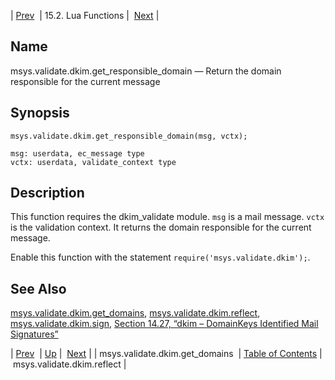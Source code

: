 | [Prev](lua.ref.msys.validate.dkim.get_domains)  | 15.2. Lua Functions |  [Next](lua.ref.msys.validate.dkim.reflect.php) |

<a name="lua.ref.msys.validate.dkim.get_responsible_domain"></a>
## Name

msys.validate.dkim.get_responsible_domain — Return the domain responsible for the current message

<a name="idp27153440"></a>
## Synopsis

`msys.validate.dkim.get_responsible_domain(msg, vctx);`

```
msg: userdata, ec_message type
vctx: userdata, validate_context type
```
<a name="idp27156208"></a>
## Description

This function requires the dkim_validate module. `msg` is a mail message. `vctx` is the validation context. It returns the domain responsible for the current message.

Enable this function with the statement `require('msys.validate.dkim');`.

<a name="idp27159744"></a>
## See Also

[msys.validate.dkim.get_domains](lua.ref.msys.validate.dkim.get_domains "msys.validate.dkim.get_domains"), [msys.validate.dkim.reflect](lua.ref.msys.validate.dkim.reflect.php "msys.validate.dkim.reflect"), [msys.validate.dkim.sign](lua.ref.msys.validate.dkim.sign.php "msys.validate.dkim.sign"), [Section 14.27, “dkim – DomainKeys Identified Mail Signatures”](modules.dkim.php "14.27. dkim – DomainKeys Identified Mail Signatures")

| [Prev](lua.ref.msys.validate.dkim.get_domains)  | [Up](lua.function.details.php) |  [Next](lua.ref.msys.validate.dkim.reflect.php) |
| msys.validate.dkim.get_domains  | [Table of Contents](index) |  msys.validate.dkim.reflect |
